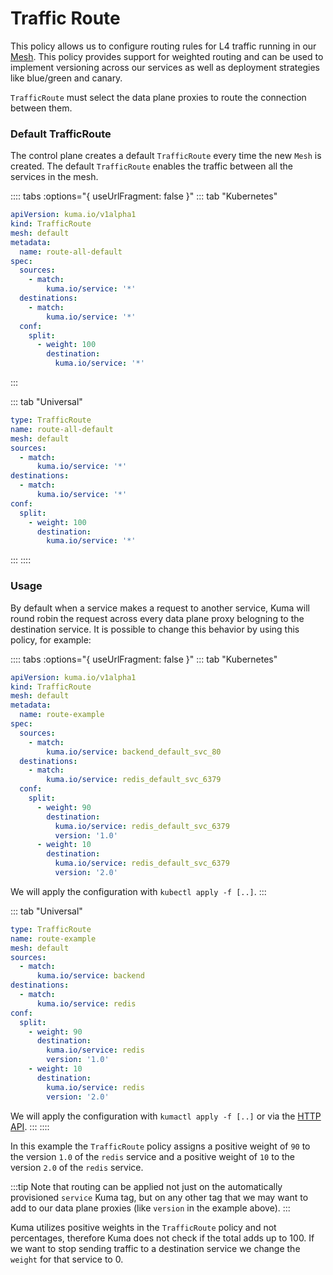 # Traffic Route

This policy allows us to configure routing rules for L4 traffic running in our [Mesh](../mesh). This policy provides support for weighted routing and can be used to implement versioning across our services as well as deployment strategies like blue/green and canary.

`TrafficRoute` must select the data plane proxies to route the connection between them.

### Default TrafficRoute

The control plane creates a default `TrafficRoute` every time the new `Mesh` is created. The default `TrafficRoute` enables the traffic between all the services in the mesh. 

:::: tabs :options="{ useUrlFragment: false }"
::: tab "Kubernetes"
```yaml
apiVersion: kuma.io/v1alpha1
kind: TrafficRoute
mesh: default
metadata:
  name: route-all-default
spec:
  sources:
    - match:
        kuma.io/service: '*'
  destinations:
    - match:
        kuma.io/service: '*'
  conf:
    split:
      - weight: 100
        destination:
          kuma.io/service: '*'
```
:::

::: tab "Universal"
```yaml
type: TrafficRoute
name: route-all-default
mesh: default
sources:
  - match:
      kuma.io/service: '*'
destinations:
  - match:
      kuma.io/service: '*'
conf:
  split:
    - weight: 100
      destination:
        kuma.io/service: '*'
```
:::
::::

### Usage

By default when a service makes a request to another service, Kuma will round robin the request across every data plane proxy belogning to the destination service. It is possible to change this behavior by using this policy, for example:

:::: tabs :options="{ useUrlFragment: false }"
::: tab "Kubernetes"
```yaml
apiVersion: kuma.io/v1alpha1
kind: TrafficRoute
mesh: default
metadata:
  name: route-example
spec:
  sources:
    - match:
        kuma.io/service: backend_default_svc_80
  destinations:
    - match:
        kuma.io/service: redis_default_svc_6379
  conf:
    split:
      - weight: 90
        destination:
          kuma.io/service: redis_default_svc_6379
          version: '1.0'
      - weight: 10
        destination:
          kuma.io/service: redis_default_svc_6379
          version: '2.0'
```

We will apply the configuration with `kubectl apply -f [..]`.
:::

::: tab "Universal"
```yaml
type: TrafficRoute
name: route-example
mesh: default
sources:
  - match:
      kuma.io/service: backend
destinations:
  - match:
      kuma.io/service: redis
conf:
  split:
    - weight: 90
      destination:
        kuma.io/service: redis
        version: '1.0'
    - weight: 10
      destination:
        kuma.io/service: redis
        version: '2.0'
```

We will apply the configuration with `kumactl apply -f [..]` or via the [HTTP API](/docs/1.0.1/documentation/http-api).
:::
::::

In this example the `TrafficRoute` policy assigns a positive weight of `90` to the version `1.0` of the `redis` service and a positive weight of `10` to the version `2.0` of the `redis` service. 

:::tip
Note that routing can be applied not just on the automatically provisioned `service` Kuma tag, but on any other tag that we may want to add to our data plane proxies (like `version` in the example above).
:::

Kuma utilizes positive weights in the `TrafficRoute` policy and not percentages, therefore Kuma does not check if the total adds up to 100. If we want to stop sending traffic to a destination service we change the `weight` for that service to 0.
